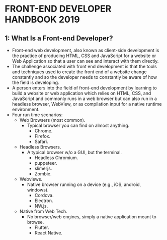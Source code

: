 # FRONT-END DEVELOPER HANDBOOK 2019

## 1: What Is a Front-end Developer?

- Front-end web development, also known as client-side development is the practice of producing HTML, CSS and JavaScript for a website or Web Application so that a user can see and interact with them directly.
- The challenge associated with front end development is that the tools and techniques used to create the front end of a website change constantly and so the developer needs to constantly be aware of how the field is developing.
- A person enters into the field of front-end development by learning to build a website or web application which relies on HTML, CSS, and JavaScript and commonly runs in a web browser but can also run in a headless browser, WebView, or as compilation input for a native runtime environment.
- Four run time scenarios:
  - Web Browsers (most common).
    - Typical browser you can find on almost anything.
      - Chrome.
      - Firefox.
      - Safari.
  - Headless Browsers.
    - A typical browser w/o a GUI, but the terminal.
      - Headless Chromium.
      - puppeteer.
      - slimerjs.
      - Zombie.
  - Webviews.
    - Native browser running on a device (e.g., iOS, android, windows).
      - Cordova.
      - Electron.
      - NW.js.
  - Native from Web Tech.
    - No browser/web engines, simply a native application meant to browse.
      - Flutter.
      - React Native.
